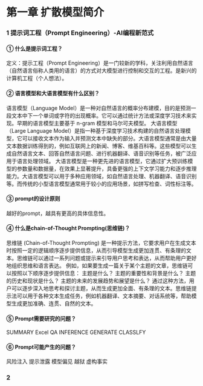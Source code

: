 # 第一章 扩散模型简介
### 1 提示词工程（Prompt Engineering）-AI编程新范式
#### ① 什么是提示词工程？
定义：提示工程（Prompt Engineering）是一门较新的学科，关注利用自然语言（自然语言俗称人类用的语言）的方式对大模型进行控制和交互的工程。是新兴的计算机工程（个人想法）。
#### ② 语言模型和大语言模型有什么区别？
语言模型（Language Model）是一种对自然语言的概率分布建模，目的是预测一段文本中下一个单词或字符的出现概率。它可以通过统计方法或深度学习技术来实现。早期的语言模型主要基于 n-gram 模型和马尔可夫模型。 大语言模型（Large Language Model）是指一种基于深度学习技术构建的自然语言处理模型，它可以接收文本作为输入并预测文本中缺失的部分。大语言模型通常是由大量文本数据训练得到的，例如互联网上的新闻、博客、维基百科等。这些模型可以生成自然语言文本、回答自然语言问题、进行机器翻译、语音识别等任务，被广泛应用于语言处理领域。 大语言模型是一种更先进的语言模型，它通过扩大预训练模型的参数量和数据量，在效果上显著提升，具备更强的上下文学习能力和逐步推理能力。大语言模型可以用于多种应用领域，如自然语言处理、机器翻译、语音识别等。而传统的小型语言模型通常用于较小的应用场景，如拼写检查、词性标注等。
#### ③ prompt的设计原则
越好的prompt，越具有更高的具体信息性。
#### ④ 什么是chain-of-Thought Prompting(思维链)？
思维链 (Chain-of-Thought Prompting) 是一种提示方法，它要求用户在生成文本时按照一定的逻辑顺序逐步提供信息，从而引导模型生成更加连贯、有条理的文本。思维链可以通过一系列问题或提示来引导用户思考和表达，从而帮助用户更好地组织思维和语言表达。 例如，如果要生成一篇关于某个主题的文章，思维链可以按照以下顺序逐步提供信息： 主题是什么？ 主题的重要性和背景是什么？ 主题的历史和现状是什么？ 主题的未来的发展趋势和展望是什么？ 通过这种方法，用户可以逐步深入地思考和探讨主题，从而生成更加全面、有条理的文本。思维链提示法可以用于各种文本生成任务，例如机器翻译、文本摘要、对话系统等，帮助模型生成更加准确、连贯、自然的文本。
#### ⑤ Prompt需要研究的问题？
SUMMARY
Excel
QA
INFERENCE
GENERATE
CLASSLFY
#### ⑥ Prompt可能产生的问题？
风险注入
提示泄露
模型偏见
越狱
虚构事实
### 2 